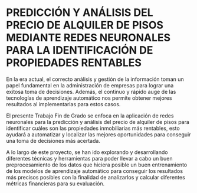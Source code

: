 # PREDICCIÓN Y ANÁLISIS DEL PRECIO DE ALQUILER DE PISOS MEDIANTE REDES NEURONALES PARA LA IDENTIFICACIÓN DE PROPIEDADES RENTABLES

En la era actual, el correcto análisis y gestión de la información toman un papel fundamental en la administración de empresas para lograr una exitosa toma de decisiones. Además, el continuo y rápido auge de las tecnologías de aprendizaje automático nos permite obtener mejores resultados al implementarlas para estos casos. 
	
El presente Trabajo Fin de Grado se enfoca en la aplicación de redes neuronales para la predicción y análisis del precio de alquiler de pisos para identificar cuáles son las propiedades inmobiliarias más rentables, esto ayudará a automatizar y localizar las mejores oportunidades para conseguir una toma de decisiones más acertada.

A lo largo de este proyecto, se han ido explorando y desarrollando diferentes técnicas y herramientas para poder llevar a cabo un buen preprocesamiento de los datos que hiciera posible un buen entrenamiento de los modelos de aprendizaje automático para conseguir los resultados más precisos posibles con la finalidad de analizarlos y calcular diferentes métricas financieras para su evaluación.

